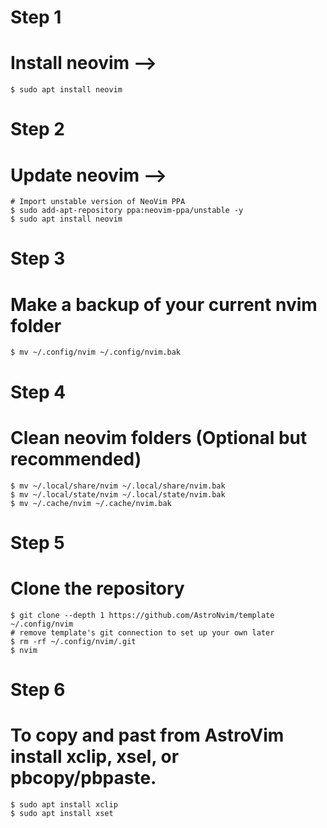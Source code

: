 # ###############################################################################
# Step 1 ########################################################################

# Install neovim -->
	$ sudo apt install neovim


# ###############################################################################
# Step 2 ########################################################################

# Update neovim -->
	# Import unstable version of NeoVim PPA
	$ sudo add-apt-repository ppa:neovim-ppa/unstable -y
	$ sudo apt install neovim


# ###############################################################################
# Step 3 ########################################################################

# Make a backup of your current nvim folder
	$ mv ~/.config/nvim ~/.config/nvim.bak


# ###############################################################################
# Step 4 ########################################################################

# Clean neovim folders (Optional but recommended)
	$ mv ~/.local/share/nvim ~/.local/share/nvim.bak
	$ mv ~/.local/state/nvim ~/.local/state/nvim.bak
	$ mv ~/.cache/nvim ~/.cache/nvim.bak


# ###############################################################################
# Step 5 ########################################################################

# Clone the repository
	$ git clone --depth 1 https://github.com/AstroNvim/template ~/.config/nvim
	# remove template's git connection to set up your own later
	$ rm -rf ~/.config/nvim/.git
	$ nvim

# ###############################################################################
# Step 6 ########################################################################

# To copy and past from AstroVim install xclip, xsel, or pbcopy/pbpaste.
	$ sudo apt install xclip
	$ sudo apt install xset







